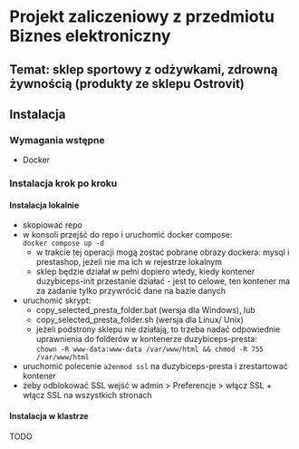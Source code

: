 # Projekt zaliczeniowy z przedmiotu Biznes elektroniczny

## Temat: sklep sportowy z odżywkami, zdrowną żywnością (produkty ze sklepu Ostrovit)

## Instalacja

### Wymagania wstępne

* Docker

### Instalacja krok po kroku

#### Instalacja lokalnie

* skopiować repo
* w konsoli przejść do repo i uruchomić docker compose:\
```docker compose up -d```
  * w trakcie tej operacji mogą zostać pobrane obrazy dockera: mysql i prestashop, jeżeli nie ma ich w rejestrze lokalnym
  * sklep będzie działał w pełni dopiero wtedy, kiedy kontener duzybiceps-init przestanie działać - jest to celowe, ten kontener ma za zadanie tylko przywrócić dane na bazie danych
* uruchomić skrypt:
  * copy_selected_presta_folder.bat (wersja dla Windows), lub
  * copy_selected_presta_folder.sh (wersja dla Linux/ Unix)
  * jeżeli podstrony sklepu nie działają, to trzeba nadać odpowiednie uprawnienia do folderów w kontenerze duzybiceps-presta:\
  `chown -R www-data:www-data /var/www/html && chmod -R 755 /var/www/html`
* uruchomić polecenie `a2enmod ssl` na duzybiceps-presta i zrestartować kontener
* żeby odblokować SSL wejść w admin > Preferencje > włącz SSL + włącz SSL na wszystkich stronach

#### Instalacja w klastrze

TODO
